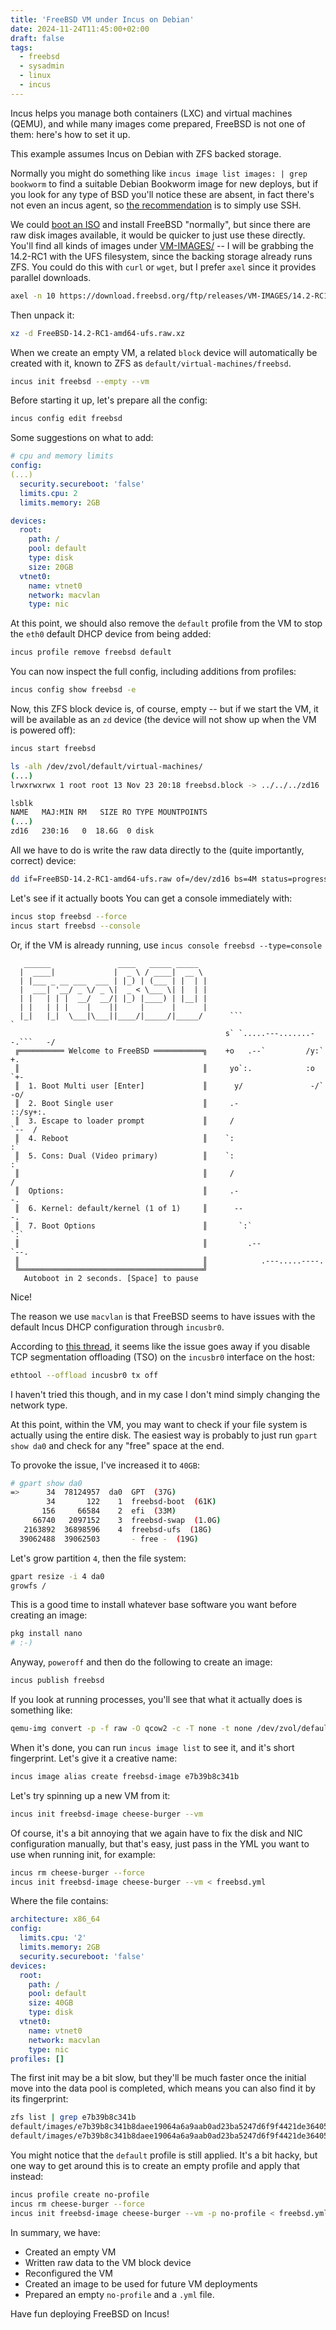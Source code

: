 ```yaml
---
title: 'FreeBSD VM under Incus on Debian'
date: 2024-11-24T11:45:00+02:00
draft: false
tags:
  - freebsd
  - sysadmin
  - linux
  - incus
---
```


Incus helps you manage both containers (LXC) and virtual machines
(QEMU), and while many images come prepared, FreeBSD is not one of them:
here's how to set it up.

This example assumes Incus on Debian with ZFS backed storage.

Normally you might do something like `incus image list images: | grep
bookworm` to find a suitable Debian Bookworm image for new deploys, but
if you look for any type of BSD you'll notice these are absent, in fact
there's not even an incus agent, so [the
recommendation](https://discuss.linuxcontainers.org/t/how-to-install-incus-agent-on-linux-vm/18874/2?u=baleygr)
is to simply use SSH.

We could [boot an
ISO](https://linuxcontainers.org/incus/docs/main/howto/instances_create/#launch-a-vm-that-boots-from-an-iso)
and install FreeBSD "normally", but since there are raw disk images
available, it would be quicker to just use these directly. You'll find
all kinds of images under
[VM-IMAGES/](https://download.freebsd.org/ftp/releases/VM-IMAGES/) -- I
will be grabbing the 14.2-RC1 with the UFS filesystem, since the backing
storage already runs ZFS. You could do this with `curl` or `wget`, but I
prefer `axel` since it provides parallel downloads.

```bash
axel -n 10 https://download.freebsd.org/ftp/releases/VM-IMAGES/14.2-RC1/amd64/Latest/FreeBSD-14.2-RC1-amd64-ufs.raw.xz
```

Then unpack it:

```bash
xz -d FreeBSD-14.2-RC1-amd64-ufs.raw.xz
```

When we create an empty VM, a related `block` device will automatically be
created with it, known to ZFS as `default/virtual-machines/freebsd`.

```bash
incus init freebsd --empty --vm
```

Before starting it up, let's prepare all the config:

```bash
incus config edit freebsd
```

Some suggestions on what to add:

```yaml
# cpu and memory limits
config:
(...)
  security.secureboot: 'false'
  limits.cpu: 2
  limits.memory: 2GB
```

```yaml
devices:
  root:
    path: /
    pool: default
    type: disk
    size: 20GB
  vtnet0:
    name: vtnet0
    network: macvlan
    type: nic
```

At this point, we should also remove the `default` profile from the VM
to stop the `eth0` default DHCP device from being added:

```bash
incus profile remove freebsd default
```

You can now inspect the full config, including additions from profiles:

```bash
incus config show freebsd -e
```

Now, this ZFS block device is, of course, empty -- but if we start the VM, it
will be available as an `zd` device (the device will not show up when
the VM is powered off):

```bash
incus start freebsd
```

```bash
ls -alh /dev/zvol/default/virtual-machines/
(...)
lrwxrwxrwx 1 root root 13 Nov 23 20:18 freebsd.block -> ../../../zd16
```

```bash
lsblk
NAME   MAJ:MIN RM   SIZE RO TYPE MOUNTPOINTS
(...)
zd16   230:16   0  18.6G  0 disk
```

All we have to do is write the raw data directly to the (quite
importantly, correct) device:

```bash
dd if=FreeBSD-14.2-RC1-amd64-ufs.raw of=/dev/zd16 bs=4M status=progress
```

Let's see if it actually boots You can get a console immediately with:

```bash
incus stop freebsd --force
incus start freebsd --console
```

Or, if the VM is already running, use `incus console freebsd --type=console`

````plain
   ______               ____   _____ _____
  |  ____|             |  _ \ / ____|  __ \
  | |___ _ __ ___  ___ | |_) | (___ | |  | |
  |  ___| '__/ _ \/ _ \|  _ < \___ \| |  | |
  | |   | | |  __/  __/| |_) |____) | |__| |
  | |   | | |    |    ||     |      |      |
  |_|   |_|  \___|\___||____/|_____/|_____/      ```                        `
                                                s` `.....---.......--.```   -/
 ╔══════════ Welcome to FreeBSD ═══════════╗    +o   .--`         /y:`      +.
 ║                                         ║     yo`:.            :o      `+-
 ║  1. Boot Multi user [Enter]             ║      y/               -/`   -o/
 ║  2. Boot Single user                    ║     .-                  ::/sy+:.
 ║  3. Escape to loader prompt             ║     /                     `--  /
 ║  4. Reboot                              ║    `:                          :`
 ║  5. Cons: Dual (Video primary)          ║    `:                          :`
 ║                                         ║     /                          /
 ║  Options:                               ║     .-                        -.
 ║  6. Kernel: default/kernel (1 of 1)     ║      --                      -.
 ║  7. Boot Options                        ║       `:`                  `:`
 ║                                         ║         .--             `--.
 ║                                         ║            .---.....----.
 ╚═════════════════════════════════════════╝
   Autoboot in 2 seconds. [Space] to pause
````

Nice!

The reason we use `macvlan` is that FreeBSD seems to have issues with
the default Incus DHCP configuration through `incusbr0`.

According to [this
thread](https://discuss.linuxcontainers.org/t/no-ipv4-address-for-freebsd-vm/21083),
it seems like the issue goes away if you disable TCP segmentation
offloading (TSO) on the `incusbr0` interface on the host:

```bash
ethtool --offload incusbr0 tx off
```

I haven't tried this though, and in my case I don't mind simply changing
the network type.

At this point, within the VM, you may want to check if your file system
is actually using the entire disk. The easiest way is probably to just
run `gpart show da0` and check for any "free" space at the end.

To provoke the issue, I've increased it to `40GB`:

```sh
# gpart show da0
=>      34  78124957  da0  GPT  (37G)
        34       122    1  freebsd-boot  (61K)
       156     66584    2  efi  (33M)
     66740   2097152    3  freebsd-swap  (1.0G)
   2163892  36898596    4  freebsd-ufs  (18G)
  39062488  39062503       - free -  (19G)
```

Let's grow partition `4`, then the file system:

```sh
gpart resize -i 4 da0
growfs /
```

This is a good time to install whatever base software you want before
creating an image:

```sh
pkg install nano
# :-)
```

Anyway, `poweroff` and then do the following to create an image:

```bash
incus publish freebsd
```

If you look at running processes, you'll
see that what it actually does is something like:

```bash
qemu-img convert -p -f raw -O qcow2 -c -T none -t none /dev/zvol/default/virtual-machines/freebsd.block /var/lib/incus/images/incus_export_2111142778/rootfs.img
```

When it's done, you can run `incus image list` to see it, and it's short
fingerprint. Let's give it a creative name:

```bash
incus image alias create freebsd-image e7b39b8c341b
```

Let's try spinning up a new VM from it:

```bash
incus init freebsd-image cheese-burger --vm
```

Of course, it's a bit annoying that we again have to fix the disk and
NIC configuration manually, but that's easy, just pass in the YML you
want to use when running init, for example:

```bash
incus rm cheese-burger --force
incus init freebsd-image cheese-burger --vm < freebsd.yml
```

Where the file contains:

```yaml
architecture: x86_64
config:
  limits.cpu: '2'
  limits.memory: 2GB
  security.secureboot: 'false'
devices:
  root:
    path: /
    pool: default
    size: 40GB
    type: disk
  vtnet0:
    name: vtnet0
    network: macvlan
    type: nic
profiles: []
```

The first init may be a bit slow, but they'll be much faster once the
initial move into the data pool is completed, which means you can also
find it by its fingerprint:

```bash
zfs list | grep e7b39b8c341b
default/images/e7b39b8c341b8daee19064a6a9aab0ad23ba5247d6f9f4421de36405fafede01                24.5K   500M     24.5K  legacy
default/images/e7b39b8c341b8daee19064a6a9aab0ad23ba5247d6f9f4421de36405fafede01.block          1.96G   241G     1.96G  -
```

You might notice that the `default` profile is still applied. It's a bit
hacky, but one way to get around this is to create an empty profile and
apply that instead:

```bash
incus profile create no-profile
incus rm cheese-burger --force
incus init freebsd-image cheese-burger --vm -p no-profile < freebsd.yml
```

In summary, we have:

- Created an empty VM
- Written raw data to the VM block device
- Reconfigured the VM
- Created an image to be used for future VM deployments
- Prepared an empty `no-profile` and a `.yml` file.

Have fun deploying FreeBSD on Incus!
